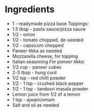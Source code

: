 # Ingredients
* 1 - readymade pizza base
*Toppings:*
* 1.5 tbsp - pasta sauce/pizza sauce
* 1/2 - onion
* 1/2 - tomato chopped, de-seeded
* 1/2 - capsicum chopped
* Paneer tikka as needed
* Mozzarella cheese, for topping
* Italian seasoning
*For paneer tikka:*
* 1/2 cup - paneer cubes
* 2-3 tbsp - hung curd
* 1/2 tsp - red chilli powder
* 1/2 - 1 tsp - crushed black pepper
* 1/2 - 1 tsp - tandoori masala powder
* Lemon juice from 1/2 of a lemon
* 1 tsp - ajwain/omam
* Salt and oil as needed